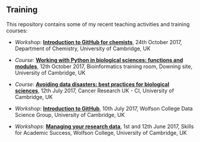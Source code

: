 ## Training

This repository contains some of my recent teaching activities and training courses:

- *Workshop*: [**Introduction to GitHub for chemists**](20171024_GitHub_Chemistry_Cambridge/), 24th October 2017, Department of Chemistry, University of Cambridge, UK

- *Course*: [**Working with Python in biological sciences: functions and modules**](20171012_PythonAdvanced_Cambridge/), 12th October 2017, Bioinformatics training room, Downing site, University of Cambridge, UK

- *Course*: [**Avoiding data disasters: best practices for biological sciences**](20170712_AvoidDataDisasters/), 12th July 2017, Cancer Research UK - CI, University of Cambridge, UK

- *Workshop*: [**Introduction to GitHub**](20170710_GitHub_Wolfson/), 10th July 2017, Wolfson College Data Science Group, University of Cambridge, UK

- *Workshops*: [**Managing your research data**](20170601_RDM_Wolfson/), 1st and 12th June 2017, Skills for Academic Success, Wolfson College, University of Cambridge, UK
